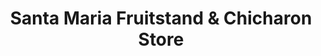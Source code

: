 ---
title: "Santa Maria Fruitstand & Chicharon Store"
url: /valenzuela/santa-maria-fruitstand-und-chicharon-store/
shop: Gemüse & Obst
---